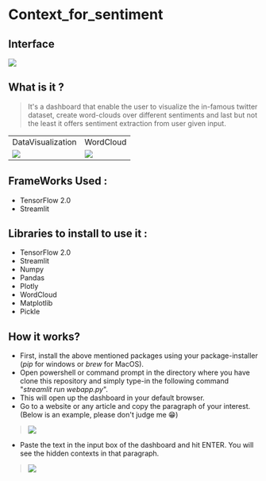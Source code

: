 # Context_for_sentiment

## Interface 
![](https://drive.google.com/uc?export=view&id=19tr2ccNn5yb0rCuylzjSjDVLPsGf43-E)


## What is it ?

>It's a dashboard that enable the user to visualize the in-famous twitter dataset, create word-clouds over different sentiments and last but not the least it offers sentiment extraction from user given input.

<table>
  <tr>
    <td>DataVisualization</td>
     <td>WordCloud</td>
  </tr>
  <tr>
    <td><img src="https://drive.google.com/uc?export=view&id=1gt08yvHT5e8HHUvPqPc00N_3DBnTE31X" width=auto height=auto></td>
    <td><img src="https://drive.google.com/uc?export=view&id=1d-rG1y4plCdWfjgu1TodWTAAq6itN9zS" width=auto height=auto></td>
  </tr>
 </table>


## FrameWorks Used : 
* TensorFlow 2.0 
* Streamlit

## Libraries to install to use it :
* TensorFlow 2.0 
* Streamlit
* Numpy
* Pandas
* Plotly
* WordCloud
* Matplotlib
* Pickle

## How it works?
* First, install the above mentioned packages using your package-installer (*pip* for windows or *brew* for MacOS).
* Open powershell or command prompt in the directory where you have clone this repository and simply type-in the following command "*streamlit run webapp.py*".
* This will open up the dashboard in your default browser. 
* Go to a website or any article and copy the paragraph of your interest. (Below is an example, please don't judge me 😁)

> ![](https://drive.google.com/uc?export=view&id=16a3IXF_vGYNK48wP4A3C_f09A41v_8Oj)
* Paste the text in the input box of the dashboard and hit ENTER. You will see the hidden contexts in that paragraph.
> ![](https://drive.google.com/uc?export=view&id=12u5_CwFU0Q5buNEuFmSfIE03Ag2PLIN-)
